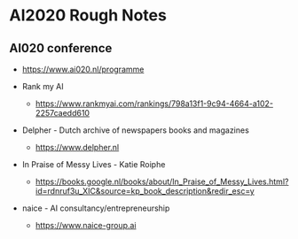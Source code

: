 # AI2020 Rough Notes

## AI020 conference 
- https://www.ai020.nl/programme

- Rank my AI
  - https://www.rankmyai.com/rankings/798a13f1-9c94-4664-a102-2257caedd610

- Delpher - Dutch archive of newspapers books and magazines
  - https://www.delpher.nl

- In Praise of Messy Lives - Katie Roiphe
  - https://books.google.nl/books/about/In_Praise_of_Messy_Lives.html?id=rdnruf3u_XIC&source=kp_book_description&redir_esc=y

- naice - AI consultancy/entrepreneurship
  - https://www.naice-group.ai
